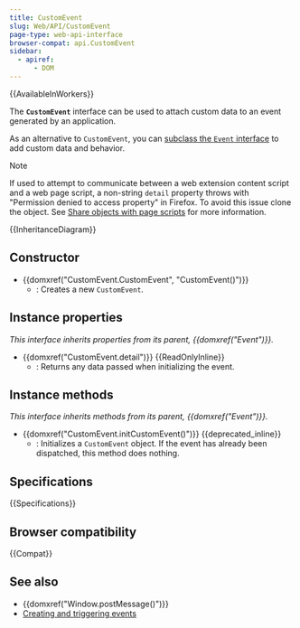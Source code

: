 ```yaml
---
title: CustomEvent
slug: Web/API/CustomEvent
page-type: web-api-interface
browser-compat: api.CustomEvent
sidebar:
  - apiref:
      - DOM
---
```


{{AvailableInWorkers}}

The **`CustomEvent`** interface can be used to attach custom data to an event generated by an application.

As an alternative to `CustomEvent`, you can [subclass the `Event` interface](/en-US/docs/Web/Events/Creating_and_triggering_events#adding_custom_data_–_subclassing_event) to add custom data and behavior.

> [!NOTE]
> If used to attempt to communicate between a web extension content script and a web page script, a non-string `detail` property throws with "Permission denied to access property" in Firefox. To avoid this issue clone the object. See [Share objects with page scripts](/en-US/docs/Mozilla/Add-ons/WebExtensions/Sharing_objects_with_page_scripts) for more information.

{{InheritanceDiagram}}

## Constructor

- {{domxref("CustomEvent.CustomEvent", "CustomEvent()")}}
  - : Creates a new `CustomEvent`.

## Instance properties

_This interface inherits properties from its parent, {{domxref("Event")}}._

- {{domxref("CustomEvent.detail")}} {{ReadOnlyInline}}
  - : Returns any data passed when initializing the event.

## Instance methods

_This interface inherits methods from its parent, {{domxref("Event")}}._

- {{domxref("CustomEvent.initCustomEvent()")}} {{deprecated_inline}}
  - : Initializes a `CustomEvent` object. If the event has already been dispatched, this method does nothing.

## Specifications

{{Specifications}}

## Browser compatibility

{{Compat}}

## See also

- {{domxref("Window.postMessage()")}}
- [Creating and triggering events](/en-US/docs/Web/Events/Creating_and_triggering_events)
